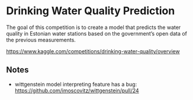 # Drinking Water Quality Prediction

The goal of this competition is to create a model that predicts the water quality in Estonian water stations based on
the government’s open data of the previous measurements.

https://www.kaggle.com/competitions/drinking-water-quality/overview

## Notes

- wittgenstein model interpreting feature has a bug: https://github.com/imoscovitz/wittgenstein/pull/24